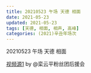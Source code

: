 ```yaml
---
title: 20210523 午场 天德 相面
date: 2021-05-23
updated: 2021-05-23
tags: [天德, 相面, 相声, 高峰] 
categories: (2021)辛丑年场次 
---
```

20210523 午场 天德 相面

[视频源1](https://m.weibo.cn/6574451359/4640065936691940 ) by @栾云平粉丝团后援会

